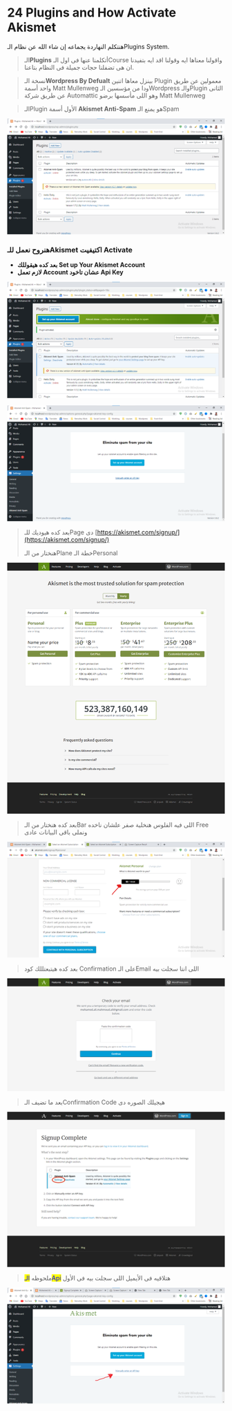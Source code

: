 # 24 Plugins and How Activate Akismet

هنتكلم النهاردة يجماعه إن شاء الله عن نظام الـPlugins System.

> الـ**Plugins** أتكلمنا عنها فى اول الـCourse واقولنا معناها ايه وقولنا اقد ايه بتفيدنا ان هى تضفلنا حجات جميلة فى النظام بتاعنا.

> نسخة الـ**Wordpress By Defualt** بينزل معاها اتنين Plugin معمولين عن طريق واحد أسمة Matt Mullenweg ودا من مؤسسين الـWordpress والـPlugin الثانى عن طريق شركة Automattic وهو اللى مأسسها برضو Matt Mullenweg

> الـPlugin الأول أسمة **Akismet Anti-Spam** هو يمنع الـSpam

![](<.gitbook/assets/WordPress - Plugins.png>)



### هنروح نعمل للـAkismet اكتيفيت Activate

* **بعد كده هيقوللك Set up Your Akismet Account**
* **لازم تعمل Account عشان تاخود Api Key**

![بعد كده هنضغط على Set Up Your Akismet Account](<.gitbook/assets/WordPress - plugins - setup akismet.png>)

![](<.gitbook/assets/WordPress - plugins - setup akismet 2.png>)

> بعد كده هيوديك للـPage دى [https://akismet.com/signup/](https://akismet.com/signup/)
>
> هنختار من الـPlane خطة الـPersonal

![](<.gitbook/assets/WordPress - plugins - setup akismet 3.png>)

> بعد كده هنختار من الـBar اللى فيه الفلوس هنخلية صفر علشان ناخده Free ونملى باقى البيانات عادى

![](<.gitbook/assets/WordPress - plugins - setup akismet 4.png>)

> بعد كده هيتبعتللك كود Confirmation على الـEmail اللى انتا سجلت بيه

![](<.gitbook/assets/WordPress - plugins - setup akismet 5.png>)

> بعد ما تضيف الـConfirmation Code هيجيلك الصوره دى

![بيقولك روح على الـPlugin واضغط على الـSettings اللى معلملك عليها اهو فى الصوره ودخل الـapi Manually](<.gitbook/assets/WordPress - plugins - setup akismet 6.png>)

> ملحوظه <mark style="color:blue;">الـApi</mark> هتلاقيه فى الأيميل اللى سجلت بيه فى الأول

![](<.gitbook/assets/WordPress - plugins - setup akismet 7.png>)
